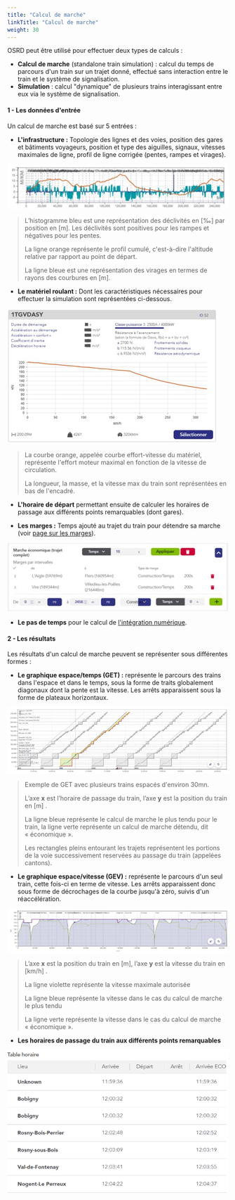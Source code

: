 ```yaml
---
title: "Calcul de marche"
linkTitle: "Calcul de marche"
weight: 30
---
```


OSRD peut être utilisé pour effectuer deux types de calculs :

- **Calcul de marche** (standalone train simulation) : calcul du temps de parcours d'un train sur un trajet donné,
effectué sans interaction entre le train et le système de signalisation.
- **Simulation** : calcul "dynamique" de plusieurs trains interagissant entre eux via le système de signalisation.

#### 1 - Les données d'entrée

Un calcul de marche est basé sur 5 entrées :

- **L'infrastructure :** Topologie des lignes et des voies, position des gares et bâtiments voyageurs, position et type
des aiguilles, signaux, vitesses maximales de ligne, profil de ligne corrigée (pentes, rampes et virages).

![Infrastructure](infrastructure.png)

> L’histogramme bleu est une représentation des déclivités en [‰] par position en [m]. Les déclivités sont positives
> pour les rampes et négatives pour les pentes.
> 
> La ligne orange représente le profil cumulé, c'est-à-dire l'altitude relative par rapport au point de départ.
> 
> La ligne bleue est une représentation des virages en termes de rayons des courbures en [m].

- **Le matériel roulant :** Dont les caractéristiques nécessaires pour effectuer la simulation sont représentées ci-dessous.

![Matériel roulant](mat_roulant.png)

> La courbe orange, appelée courbe effort-vitesse du matériel, représente l'effort moteur maximal en fonction de la
> vitesse de circulation.
> 
> La longueur, la masse, et la vitesse max du train sont représentées en bas de l'encadré.

- **L'horaire de départ** permettant ensuite de calculer les horaires de passage aux différents points remarquables (dont gares).

- **Les marges :** Temps ajouté au trajet du train pour détendre sa marche (voir [page sur les marges](./allowances)).

![Marge](marges.png)

- **Le pas de temps** pour le calcul de [l'intégration numérique](./numerical_integration).

#### 2 - Les résultats

Les résultats d'un calcul de marche peuvent se représenter sous différentes formes :

- **Le graphique espace/temps (GET) :** représente le parcours des trains dans l'espace et dans le temps, sous la forme de
traits globalement diagonaux dont la pente est la vitesse. Les arrêts apparaissent sous la forme de plateaux horizontaux.

![Graphique Espace/Temps](graph_espace_temps.jpg)
> Exemple de GET avec plusieurs trains espacés d'environ 30mn.
> 
> L’axe **x** est l’horaire de passage du train, l’axe **y** est la position du train en [m] .
> 
> La ligne bleue représente le calcul de marche le plus tendu pour le train, la ligne verte représente un calcul de
> marche détendu, dit « économique ».
> 
> Les rectangles pleins entourant les trajets représentent les portions de la voie successivement reservées au passage
> du train (appelées cantons).

- **Le graphique espace/vitesse (GEV) :** représente le parcours d'un seul train, cette fois-ci en terme de vitesse. Les
arrêts apparaissent donc sous forme de décrochages de la courbe jusqu'à zéro, suivis d'un réaccélération.

![Graphique Espace/Vitesse](graph_espace_vitesse.png)
> L’axe **x** est la position du train en [m], l’axe **y** est la vitesse du train en [km/h] .
> 
> La ligne violette représente la vitesse maximale autorisée
> 
> La ligne bleue représente la vitesse dans le cas du calcul de marche le plus tendu
> 
> La ligne verte représente la vitesse dans le cas du calcul de marche « économique ».

- **Les horaires de passage du train aux différents points remarquables**

![Horaire de départ](timetables.png?style=time)

<style>
img[src$="time"] {
  height: 70%;
  width: 70%;
}
</style>
